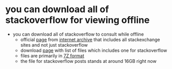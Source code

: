 # you can download all of stackoverflow for viewing offline

- you can download all of stackoverflow to consult while offline
    - official [page](https://archive.org/details/stackexchange) from [internet archive](https://archive.org/) that includes all stackexchange sites and not just stackoverflow
    - download [page](https://archive.org/download/stackexchange) with list of files which includes one for stackoverflow
    - files are primarily in [7Z format](https://en.wikipedia.org/wiki/7z)
    - the file for stackoverflow posts stands at around 16GB right now

